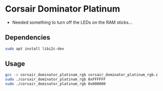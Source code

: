 # Corsair Dominator Platinum

- Needed something to turn off the LEDs on the RAM sticks...

## Dependencies

```bash
sudo apt install libi2c-dev
```

## Usage

```bash
gcc -o corsair_dominator_platinum_rgb corsair_dominator_platinum_rgb.c -li2c
sudo ./corsair_dominator_platinum_rgb 0xFFFFFF
sudo ./corsair_dominator_platinum_rgb 0x000000
```
